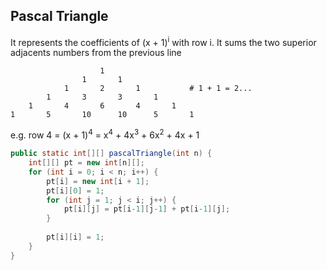 ## Pascal Triangle
It represents the coefficients of (x + 1)<sup>i</sup> with row i. It sums the two superior adjacents numbers from the previous line

```
                    1
                1       1
            1       2       1           # 1 + 1 = 2...
        1       3       3       1
    1       4       6       4       1
1       5       10      10      5       1
```

e.g. row 4 = (x + 1)<sup>4</sup> = x<sup>4</sup> + 4x<sup>3</sup> + 6x<sup>2</sup> + 4x + 1

```java
public static int[][] pascalTriangle(int n) {
    int[][] pt = new int[n][];
    for (int i = 0; i < n; i++) {
        pt[i] = new int[i + 1];
        pt[i][0] = 1;
        for (int j = 1; j < i; j++) {
            pt[i][j] = pt[i-1][j-1] + pt[i-1][j];
        }
        
        pt[i][i] = 1;
    }
}
```


